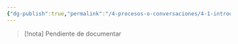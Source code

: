```yaml
---
{"dg-publish":true,"permalink":"/4-procesos-o-conversaciones/4-1-introduccion-a-los-procesos-o-conversaciones/","dgPassFrontmatter":true}
---
```



>[!nota]
>Pendiente de documentar
>


